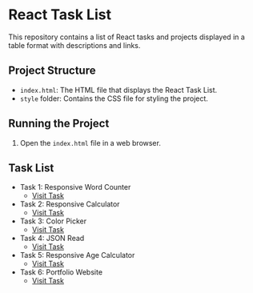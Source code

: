 # React Task List

This repository contains a list of React tasks and projects displayed in a table format with descriptions and links.

## Project Structure

- `index.html`: The HTML file that displays the React Task List.
- `style` folder: Contains the CSS file for styling the project.

## Running the Project

1. Open the `index.html` file in a web browser.

## Task List

- Task 1: Responsive Word Counter
  - [Visit Task](https://word-counter-amber.vercel.app/)
- Task 2: Responsive Calculator
  - [Visit Task](https://responsive-calculator-nine.vercel.app/)
- Task 3: Color Picker
  - [Visit Task](https://color-picker-mern-nine.vercel.app/)
- Task 4: JSON Read
  - [Visit Task](https://read-json.vercel.app/)
- Task 5: Responsive Age Calculator
  - [Visit Task](https://agecalculator-mern.vercel.app/)
- Task 6: Portfolio Website
  - [Visit Task](https://nithin-portfolio-one.vercel.app/)
